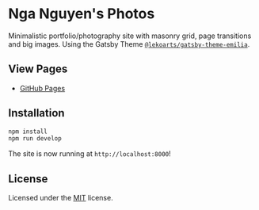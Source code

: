 # Nga Nguyen's Photos

Minimalistic portfolio/photography site with masonry grid, page transitions and big images. Using the Gatsby Theme [`@lekoarts/gatsby-theme-emilia`](https://github.com/LekoArts/gatsby-themes/tree/main/themes/gatsby-theme-emilia).

## View Pages

- [GitHub Pages](https://itslongnhatnguyen.github.io/nganguyen/)

## Installation

```sh
npm install
npm run develop
```

The site is now running at `http://localhost:8000`!

## License

Licensed under the [MIT](LICENSE) license.

